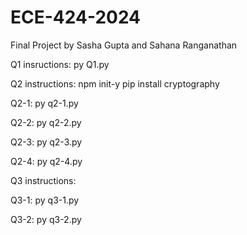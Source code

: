 # ECE-424-2024
Final Project by Sasha Gupta and Sahana Ranganathan

Q1 insructions:
py Q1.py

Q2 instructions:
npm init-y
pip install cryptography

Q2-1:
py q2-1.py

Q2-2:
py q2-2.py

Q2-3:
py q2-3.py

Q2-4:
py q2-4.py


Q3 instructions:

Q3-1:
py q3-1.py

Q3-2:
py q3-2.py
